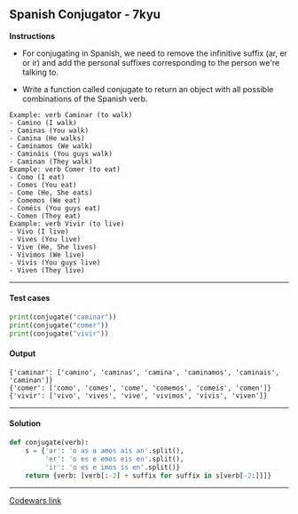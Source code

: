 ## Spanish Conjugator - 7kyu

**Instructions**

- For conjugating in Spanish, we need to remove the infinitive suffix (ar, er or ir) and add the personal suffixes corresponding to the person we're talking to.

- Write a function called conjugate to return an object with all possible combinations of the Spanish verb.

```
Example: verb Caminar (to walk)
- Camino (I walk)
- Caminas (You walk)
- Camina (He walks)
- Caminamos (We walk)
- Camináis (You guys walk)
- Caminan (They walk)
Example: verb Comer (to eat)
- Como (I eat)
- Comes (You eat)
- Come (He, She eats)
- Comemos (We eat)
- Coméis (You guys eat)
- Comen (They eat)
Example: verb Vivir (to live)
- Vivo (I live)
- Vives (You live)
- Vive (He, She lives)
- Vivimos (We live)
- Vivís (You guys live)
- Viven (They live)
```

---

#### Test cases

```python
print(conjugate("caminar"))
print(conjugate("comer"))
print(conjugate("vivir"))
```

#### Output 
```
{'caminar': ['camino', 'caminas', 'camina', 'caminamos', 'caminais', 'caminan']}
{'comer': ['como', 'comes', 'come', 'comemos', 'comeis', 'comen']}
{'vivir': ['vivo', 'vives', 'vive', 'vivimos', 'vivis', 'viven']}
```

---

#### Solution

```python
def conjugate(verb):
    s = {'ar': 'o as a amos ais an'.split(),
         'er': 'o es e emos eis en'.split(),
         'ir': 'o es e imos is en'.split()}
    return {verb: [verb[:-2] + suffix for suffix in s[verb[-2:]]]}       
```

---

[Codewars link](https://www.codewars.com/kata/5a81b78d4a6b344638000183)

